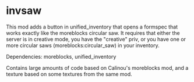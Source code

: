 invsaw
======

This mod adds a button in unified_inventory that opens a formspec that works exactly like the
moreblocks circular saw. It requires that either the server is in creative mode, you have the
"creative" priv, or you have one or more circular saws (moreblocks:circular_saw) in your inventory.

Dependencies: moreblocks, unified_inventory

Contains large amounts of code based on Calinou's moreblocks mod, and a texture based on some textures
from the same mod.


